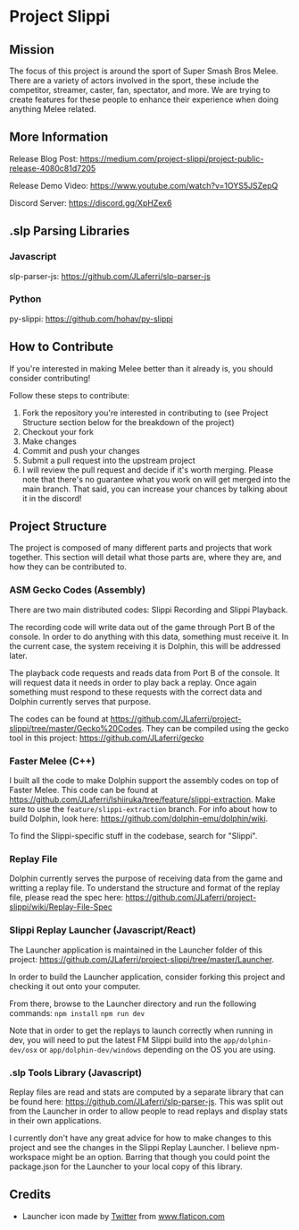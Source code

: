 # Project Slippi
## Mission
The focus of this project is around the sport of Super Smash Bros Melee. There are a variety of actors involved in the sport, these include the competitor, streamer, caster, fan, spectator, and more. We are trying to create features for these people to enhance their experience when doing anything Melee related.

## More Information
Release Blog Post: https://medium.com/project-slippi/project-public-release-4080c81d7205

Release Demo Video: https://www.youtube.com/watch?v=1OYS5JSZepQ

Discord Server: https://discord.gg/XpHZex6

## .slp Parsing Libraries
### Javascript
slp-parser-js: https://github.com/JLaferri/slp-parser-js

### Python
py-slippi: https://github.com/hohav/py-slippi

## How to Contribute
If you're interested in making Melee better than it already is, you should consider contributing!

Follow these steps to contribute:
1. Fork the repository you're interested in contributing to (see Project Structure section below for the breakdown of the project)
2. Checkout your fork
3. Make changes
4. Commit and push your changes
5. Submit a pull request into the upstream project
6. I will review the pull request and decide if it's worth merging. Please note that there's no guarantee what you work on will get merged into the main branch. That said, you can increase your chances by talking about it in the discord!

## Project Structure
The project is composed of many different parts and projects that work together. This section will detail what those parts are, where they are, and how they can be contributed to.

### ASM Gecko Codes (Assembly)
There are two main distributed codes: Slippi Recording and Slippi Playback. 

The recording code will write data out of the game through Port B of the console. In order to do anything with this data, something must receive it. In the current case, the system receiving it is Dolphin, this will be addressed later.

The playback code requests and reads data from Port B of the console. It will request data it needs in order to play back a replay. Once again something must respond to these requests with the correct data and Dolphin currently serves that purpose.

The codes can be found at https://github.com/JLaferri/project-slippi/tree/master/Gecko%20Codes. They can be compiled using the gecko tool in this project: https://github.com/JLaferri/gecko

### Faster Melee (C++)
I built all the code to make Dolphin support the assembly codes on top of Faster Melee. This code can be found at https://github.com/JLaferri/Ishiiruka/tree/feature/slippi-extraction. Make sure to use the `feature/slippi-extraction` branch. For info about how to build Dolphin, look here: https://github.com/dolphin-emu/dolphin/wiki.

To find the Slippi-specific stuff in the codebase, search for "Slippi".

### Replay File
Dolphin currently serves the purpose of receiving data from the game and writting a replay file. To understand the structure and format of the replay file, please read the spec here: https://github.com/JLaferri/project-slippi/wiki/Replay-File-Spec

### Slippi Replay Launcher (Javascript/React)
The Launcher application is maintained in the Launcher folder of this project: https://github.com/JLaferri/project-slippi/tree/master/Launcher.

In order to build the Launcher application, consider forking this project and checking it out onto your computer.

From there, browse to the Launcher directory and run the following commands:
`npm install`
`npm run dev`

Note that in order to get the replays to launch correctly when running in dev, you will need to put the latest FM Slippi build into the `app/dolphin-dev/osx` or `app/dolphin-dev/windows` depending on the OS you are using.

### .slp Tools Library (Javascript)
Replay files are read and stats are computed by a separate library that can be found here: https://github.com/JLaferri/slp-parser-js. This was split out from the Launcher in order to allow people to read replays and display stats in their own applications.

I currently don't have any great advice for how to make changes to this project and see the changes in the Slippi Replay Launcher. I believe npm-workspace might be an option. Barring that though you could point the package.json for the Launcher to your local copy of this library.

## Credits
* Launcher icon made by [Twitter](https://www.flaticon.com/authors/twitter) from www.flaticon.com

